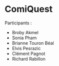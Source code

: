 # ComiQuest

Participants : 
- Broby Akmel
- Sonia Pham
- Brianne Touron Béal 
- Elvis Pesrazic
- Clément Pagnot
- Richard Rabillon
